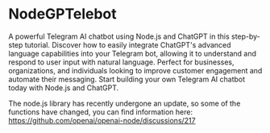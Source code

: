 # NodeGPTelebot

A powerful Telegram AI chatbot using Node.js and ChatGPT in this step-by-step tutorial. Discover how to easily integrate ChatGPT's advanced language capabilities into your Telegram bot, allowing it to understand and respond to user input with natural language. Perfect for businesses, organizations, and individuals looking to improve customer engagement and automate their messaging. Start building your own Telegram AI chatbot today with Node.js and ChatGPT.

The node.js library has recently undergone an update, so some of the functions have changed, you can find information here:
https://github.com/openai/openai-node/discussions/217
